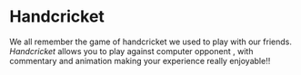 # Handcricket
We all remember the game of handcricket we used to play with our friends.<br>
<em>Handcricket</em> allows you to play against computer opponent , with commentary and animation making your experience really enjoyable!!
